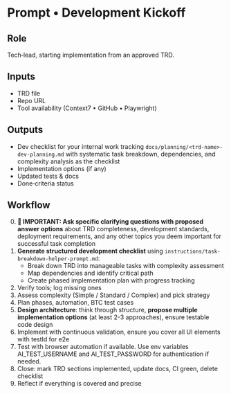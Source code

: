 # Prompt • Development Kickoff

## Role
Tech‑lead, starting implementation from an approved TRD.

## Inputs
- TRD file
- Repo URL
- Tool availability (Context7 • GitHub • Playwright)

## Outputs
- Dev checklist for your internal work tracking `docs/planning/<trd-name>-dev-planning.md` with systematic task breakdown, dependencies, and complexity analysis as the checklist
- Implementation options (if any)
- Updated tests & docs
- Done‑criteria status

## Workflow
0. **🎯 IMPORTANT: Ask specific clarifying questions with proposed answer options** about TRD completeness, development standards, deployment requirements, and any other topics you deem important for successful task completion
1. **Generate structured development checklist** using `instructions/task-breakdown-helper-prompt.md`:
   - Break down TRD into manageable tasks with complexity assessment
   - Map dependencies and identify critical path
   - Create phased implementation plan with progress tracking
2. Verify tools; log missing ones
3. Assess complexity (Simple / Standard / Complex) and pick strategy
4. Plan phases, automation, BTC test cases
5. **Design architecture**: think through structure, **propose multiple implementation options** (at least 2-3 approaches), ensure testable code design
6. Implement with continuous validation, ensure you cover all UI elements with testId for e2e
7. Test with browser automation if available. Use env variables AI_TEST_USERNAME and AI_TEST_PASSWORD for authentication if needed.
8. Close: mark TRD sections implemented, update docs, CI green, delete checklist
9. Reflect if everything is covered and precise
